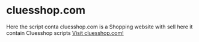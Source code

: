 # cluesshop.com
Here the script conta
cluesshop.com is a Shopping website with sell here it contain Cluesshop scripts
<a href="http://cluesshop.com">Visit cluesshop.com!</a>
